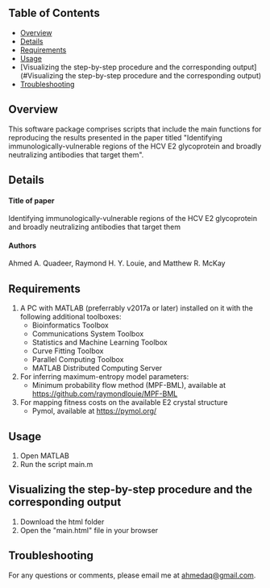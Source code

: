 ## Table of Contents
*  [Overview](#overview)
*  [Details](#details)
*  [Requirements](#requirements)
*  [Usage](#usage)
*  [Visualizing the step-by-step procedure and the corresponding output](#Visualizing the step-by-step procedure and the corresponding output)
*  [Troubleshooting](#troubleshooting)

## Overview
This software package comprises scripts that include the main functions for reproducing the results presented in the paper titled "Identifying immunologically-vulnerable regions of the HCV E2 glycoprotein and broadly neutralizing antibodies that target them".


## Details
#### Title of paper
Identifying immunologically-vulnerable regions of the HCV E2 glycoprotein and broadly neutralizing antibodies that target them
#### Authors
Ahmed A. Quadeer, Raymond H. Y. Louie, and Matthew R. McKay

## Requirements
1.  A PC with MATLAB (preferrably v2017a or later) installed on it with the following additional toolboxes:
    * Bioinformatics Toolbox
    * Communications System Toolbox
    * Statistics and Machine Learning Toolbox
    * Curve Fitting Toolbox
    * Parallel Computing Toolbox
    * MATLAB Distributed Computing Server
 
2.  For inferring maximum-entropy model parameters:
    * Minimum probability flow method (MPF-BML), available at https://github.com/raymondlouie/MPF-BML 
 
3.  For mapping fitness costs on the available E2 crystal structure
    * Pymol, available at https://pymol.org/ 

## Usage
1.  Open MATLAB
2.  Run the script main.m 

## Visualizing the step-by-step procedure and the corresponding output
1. Download the html folder
2. Open the "main.html" file in your browser

## Troubleshooting
For any questions or comments, please email me at ahmedaq@gmail.com. 
